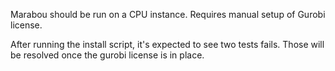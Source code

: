 Marabou should be run on a CPU instance.
Requires manual setup of Gurobi license.

After running the install script, it's expected to see two tests fails. Those will be resolved once the gurobi license is in place.
